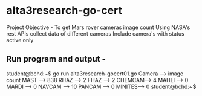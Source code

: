 # alta3research-go-cert

Project Objective -
To get Mars rover cameras image count
Using NASA's rest APIs collect data of different cameras 
Include camera's with status active only


## Run program and output -

student@bchd:~$ go run alta3research-gocert01.go 
Camera --> image count
MAST   -->  838
RHAZ   -->  2
FHAZ   -->  2
CHEMCAM-->  4
MAHLI  -->  0
MARDI  -->  0
NAVCAM -->  10
PANCAM -->  0
MINITES-->  0
student@bchd:~$ 
